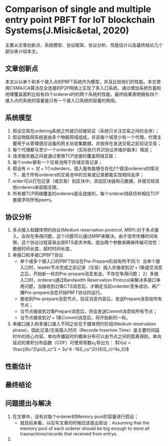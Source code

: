 # Comparison of single and multiple entry point PBFT for IoT blockchain Systems(J.Misic&etal, 2020)
主要从文章创新点、系统模型、协议框架、协议分析、性能估计以及最终结论几个部分来介绍本文。

## 文章创新点

本文以以单个和多个接入点的PBFT系统作为模型，并且比较他们的性能。本文使用CSMA/CA算法在全连接的P2P网络上实现了多入口系统。通过增加系统负载和地理覆盖面积比较有四个orderers时的两个系统的性能。最终结果表明拥有四个接入点的系统的容量是只有一个接入口系统的容量的两倍。

## 系统模型

1. 假设交易在ordering系统之外就已经被验证（系统只关注交易之间的全序）；
2. 假设物联网系统是由多个物联网域组成，并且每个域至少有一个代理，代理主要用于从管理感应设备的网关处收集数据，并按序在发送交易之前验证交易；
3. 每个代理都与至少一个orderder（实际执行共识协议并维护副本）相连；
4. 请求服务器之间是通过使用TCP连接的覆盖网络互联；
5. 每个order都有一个交易池用于存储交易记录；
6. 假设有 $n = 3f + 1$个oderders，插入服务能够在存在$f$个错误orderers的情况下，属于所有orderers的交易池中的交易或记录都能实现相同全序；
7. order可以打包记录（或交易）到区块中，添加区块链和元数据，并提交给其他orderers来获取支撑。
8. 所有被TCP网络覆盖的orderers是全连接的，每个orderer持续侦听相应TCP套接字的所有peers。

## 协议分析

1. 多点接入和媒体预约协议(Medium reservation protocol, MRP):对于多点接入，会存在争用问题，这个问题可以通过MRP来解决。由于信号传播时间有限，这个协议过程容易出现RTS请求冲突。提出两个参数来确保传输可信性：脆弱时间长度，超时时间长度。
2. 单接口和多接口PBFT协议
   * 单个或多个接入口的PBFT协议在Pre-Prepare阶段有所不同:1）当单个接入口时，leader节点完成之前记录（交易）插入并接收到$2f+1$条提交消息之后，开始新一轮的Pre-prepare消息发送，不存在争用问题； 2）多接入口时，orderers通过Bandwidth Reservation Protocol来解决多接口争用问题，当接收到$2f$条CTS消息后，才确定当前orderder竞争成功，再广播Pre-prepare消息开始PBFT协议的运行。
   * 接收到Pre-prepare消息节点，验证消息内容后，发送Prepare消息给所有节点；
   * 当节点接收到$2f$条Prepare消息后，将会发送Commit消息给所有节点；
   * 当节点接收到$2f+1$条Commit消息后，将开始新的一轮。
3. 单接口接入和多接口接入不同之处在于媒体预约阶段(Medium reservation phase)，因此记录/交易插入时间（Recorde Insertion Time）是主要时间延时中的核心内容。单向传播延时的概率分布可以由节点之间的距离得到。单向延迟的累积分布函数（CDF）可使用常数$s_0$导出为： $D(u) = \frac{(6u^2\pi(S_c)^2 + 3u^4 -16S_cu^2)}{6(S_c)^4s_0}$

## 性能估计

## 最终结论

## 问题提出与解决

1. 在文章中，没有对每个orderer的Memory pool的容量进行假设；
   * 就目前来看，以后写文章的时候应该提出假设：Assuming that the memory pool of each orderer should be big enough to store all trasnactions/records that received from entrys.
2. 

